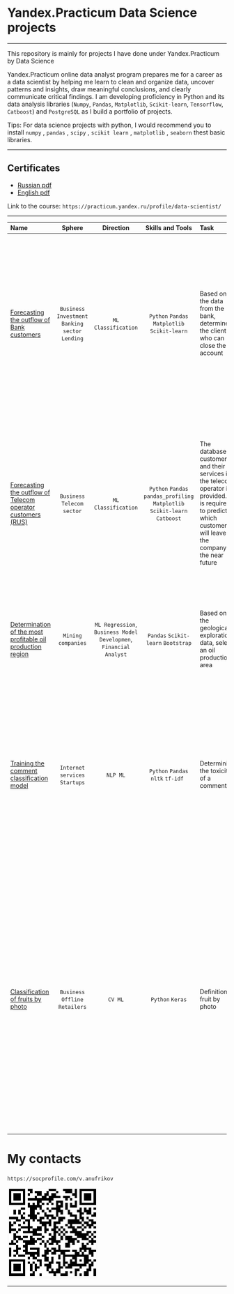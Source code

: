 # Yandex.Practicum Data Science projects
***
This repository is mainly for projects I have done under Yandex.Practicum by Data Science

Yandex.Practicum online data analyst program prepares me for a career as a data scientist by helping me learn to clean and organize data, uncover patterns and insights, draw meaningful conclusions, and clearly communicate critical findings. I am developing proficiency in Python and its data analysis libraries (`Numpy`, `Pandas`, `Matplotlib`, `Scikit-learn`, `Tensorflow`, `Catboost`) and `PostgreSQL` as I build a portfolio of projects.

Tips: For data science projects with python, I would recommend you to install `numpy` , `pandas` , `scipy` , `scikit learn` , `matplotlib` , `seaborn` thest basic libraries.
***

## Certificates
- [Russian pdf](https://github.com/DeadInsideWork/yandex.practicum.ds/blob/main/%D0%90%D0%BD%D1%83%D1%84%D1%80%D0%B8%D0%BA%D0%BE%D0%B2_%D0%92%D0%B0%D0%BB%D0%B5%D0%BD%D1%82%D0%B8%D0%BD_rus.pdf)
- [English pdf](https://github.com/DeadInsideWork/yandex.practicum.ds/blob/main/valentin_anufrikov_eng.pdf)

Link to the course: `https://practicum.yandex.ru/profile/data-scientist/`
***


| Name                                                                                                                                                                                                   |                       Sphere                       |                             Direction                             |                               Skills and Tools                               | Task                                                                                                                                                                   | Description                                                                                                                                                                                                                                                                                                                                                                                                                                                     | Keywords                                                                                         |
|:-------------------------------------------------------------------------------------------------------------------------------------------------------------------------------------------------------|:--------------------------------------------------:|:-----------------------------------------------------------------:|:----------------------------------------------------------------------------:|:-----------------------------------------------------------------------------------------------------------------------------------------------------------------------|-----------------------------------------------------------------------------------------------------------------------------------------------------------------------------------------------------------------------------------------------------------------------------------------------------------------------------------------------------------------------------------------------------------------------------------------------------------------|:-------------------------------------------------------------------------------------------------|
| [Forecasting the outflow of Bank customers](https://github.com/VAnufrikov/yandex.practicum.ds.public/tree/main/Forecasting%20the%20outflow%20of%20Bank%20customers)                                       | `Business` `Investment` `Banking sector` `Lending` |                        `ML Classification`                        |                `Python` `Pandas` `Matplotlib` `Scikit-learn`                 | Based on the data from the bank, determine the client who can close the account                                                                                        | Customers noticeably began to leave the bank every month and marketers have calculated that it is cheaper to retain current customers than to attract new ones. It is necessary to predict whether the customer will close the bank account in the near future or not, based on historical data on customer behavior.                                                                                                                                           | `classification`, `selection of hyperparameters`, `selection of ML model`                        |
| [Forecasting the outflow of Telecom operator customers (RUS)](https://github.com/VAnufrikov/yandex.practicum.ds.public/tree/main/Forecasting%20the%20outflow%20of%20Telecom%20operator%20customers%20(RUS))                                                                                                                                                  |            `Business` `Telecom sector`             |                        `ML Classification`                        | `Python` `Pandas` `pandas_profiling`  `Matplotlib` `Scikit-learn` `Catboost` | The database of customers and their services in the telecom operator is provided. It is required to predict which customers will leave the company in the near future  | The telecom operator wants to learn how to predict the outflow of customers. If it turns out that the user is planning to leave, he will be offered promo codes and special tariff conditions. The team collected personal data about some customers, information about their tariffs and contracts.                                                                                                                                                            | `classification`, `selection of hyperparameters`, `selection of ML model`, `feature generation`  |
| [Determination of the most profitable oil production region](https://github.com/VAnufrikov/yandex.practicum.ds.public/tree/main/Determination%20of%20the%20most%20profitable%20oil%20production%20region) |                 `Mining companies`                 | `ML Regression`, `Business Model Developmen`, `Financial Analyst` |                     `Pandas` `Scikit-learn` `Bootstrap`                      | Based on the geological exploration data, select an oil production area                                                                                                | Oil samples have been provided in several regions, it is necessary to build a model to determine the most profitable region for oil production.                                                                                                                                                                                                                                                                                                                 | `regression`, `business model development`, `bootstrap`                                          |
| [Training the comment classification model](https://github.com/VAnufrikov/yandex.practicum.ds.public/tree/main/Training%20the%20comment%20classification%20model)                                         |           `Internet services` `Startups`           |                             `NLP ML`                              |                      `Python` `Pandas` `nltk` `tf-idf `                      | Determining the toxicity of a comment                                                                                                                                  | The online store launches a service for editing and supplementing product descriptions, as in wiki communities. Customers offer edits after receiving the goods and comment on the changes of other users, in order to reduce the toxicity of the community, a tool is needed to determine the toxicity of the comment.                                                                                                                                         | `NLP`                                                                                            |
| [Classification of fruits by photo](https://github.com/VAnufrikov/yandex.practicum.ds.public/tree/main/Classification%20of%20fruits%20by%20photo)                                                         |           `Business` `Offline Retailers`           |                        `CV ML`                                    |                               `Python` `Keras`                               | Definition of fruit by photo                                                                                                                                           | A chain supermarket is implementing a computer vision system for processing photos of fruits and vegetables in the department. Photo fixation in the weighing area of fruits and vegetables will help to determine the type of product in order to print a label with a barcode of the product. A model is being built that can determine the type of fruit or vegetable from a photo, there is a data set of photos of fruits and vegetables at your disposal. | `image processing`, `neural networks `                                                           |



# My contacts

`https://socprofile.com/v.anufrikov`

![qr_contacts.png](qr_contacts.png)

***




